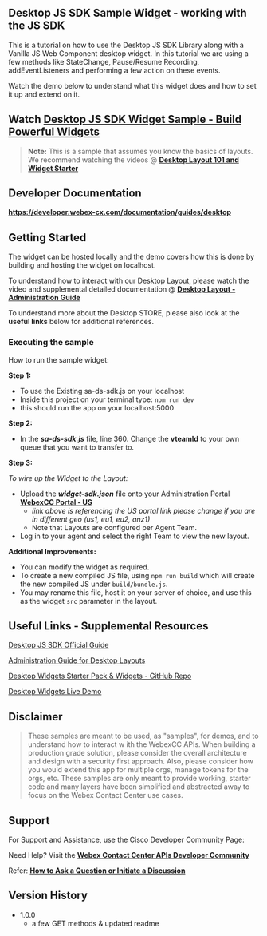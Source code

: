 ## Desktop JS SDK Sample Widget - working with the JS SDK

This is a tutorial on how to use the Desktop JS SDK Library along with a Vanilla JS Web Component desktop widget. In this tutorial we are using a few methods like StateChange, Pause/Resume Recording, addEventListeners and performing a few action on these events.

Watch the demo below to understand what this widget does and how to set it up and extend on it.

## Watch [Desktop JS SDK Widget Sample - Build Powerful Widgets](https://app.vidcast.io/share/e98497f6-8740-4323-8805-e988af3662a3)

> **Note:** This is a sample that assumes you know the basics of layouts.
> We recommend watching the videos @ **[Desktop Layout 101 and Widget Starter](https://github.com/CiscoDevNet/webex-contact-center-api-samples/tree/main/widget-sample-101)**

## Developer Documentation

**https://developer.webex-cx.com/documentation/guides/desktop**

## Getting Started

The widget can be hosted locally and the demo covers how this is done by building and hosting the widget on localhost.

To understand how to interact with our Desktop Layout, please watch the video and supplemental detailed documentation @ **[Desktop Layout - Administration Guide](https://www.cisco.com/c/en/us/td/docs/voice_ip_comm/cust_contact/contact_center/webexcc/SetupandAdministrationGuide_2/b_mp-release-2/b_cc-release-2_chapter_011.html#topic_8230815F4023699032326F948C3F1495)**

To understand more about the Desktop STORE, please also look at the **useful links** below for additional references.

### Executing the sample

How to run the sample widget:

**Step 1:**

- To use the Existing sa-ds-sdk.js on your localhost
- Inside this project on your terminal type: `npm run dev`
- this should run the app on your localhost:5000

**Step 2:**

- In the **_sa-ds-sdk.js_** file, line 360. Change the **vteamId** to your own queue that you want to transfer to.

**Step 3:**

_To wire up the Widget to the Layout:_

- Upload the **_widget-sdk.json_** file onto your Administration Portal **[WebexCC Portal - US](https://portal.wxcc-us1.cisco.com/portal/home.html#)**
  - _link above is referencing the US portal link please change if you are in different geo (us1, eu1, eu2, anz1)_
  - Note that Layouts are configured per Agent Team.
- Log in to your agent and select the right Team to view the new layout.

**Additional Improvements:**

- You can modify the widget as required.
- To create a new compiled JS file, using `npm run build` which will create the new compiled JS under `build/bundle.js`.
- You may rename this file, host it on your server of choice, and use this as the widget `src` parameter in the layout.

## Useful Links - Supplemental Resources

[Desktop JS SDK Official Guide](https://developer.webex-cx.com/documentation/guides/desktop)

[Administration Guide for Desktop Layouts](https://www.cisco.com/c/en/us/td/docs/voice_ip_comm/cust_contact/contact_center/webexcc/SetupandAdministrationGuide_2/b_mp-release-2/b_cc-release-2_chapter_011.html#topic_8230815F4023699032326F948C3F1495)

[Desktop Widgets Starter Pack & Widgets - GitHub Repo](https://github.com/CiscoDevNet/webex-contact-center-widget-starter)

[Desktop Widgets Live Demo](https://ciscodevnet.github.io/webex-contact-center-widget-starter/)

## Disclaimer

> These samples are meant to be used, as "samples", for demos, and to understand how to interact w
> ith the WebexCC APIs.
> When building a production grade solution, please consider the overall architecture and design with a security first approach.
> Also, please consider how you would extend this app for multiple orgs, manage tokens for the orgs, etc.
> These samples are only meant to provide working, starter code and many layers have been simplified and abstracted away to focus on the Webex Contact Center use cases.

## Support

For Support and Assistance, use the Cisco Developer Community Page:

Need Help? Visit the **[Webex Contact Center APIs Developer Community](https://community.cisco.com/t5/contact-center/bd-p/j-disc-dev-contact-center)**

Refer: **[How to Ask a Question or Initiate a Discussion](https://community.cisco.com/t5/contact-center/webex-contact-center-apis-developer-community-and-support/m-p/4558270)**

## Version History

- 1.0.0
  - a few GET methods & updated readme
    <!-- * See [commit change]() or See [release history]() -->
    <!-- * See [commit change]() or See [release history]() -->
